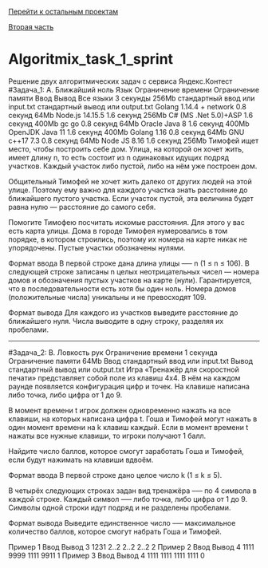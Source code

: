 [Перейти к остальным проектам](https://github.com/akchau/akchau/blob/main/README.md#проекты)

[Вторая часть](https://github.com/akchau/akchau/blob/main/README.md#проекты)


# Algoritmix_task_1_sprint
Решение двух алгоритмических задач с сервиса Яндекс.Контест
#Задача_1:
A. Ближайший ноль
Язык	Ограничение времени	Ограничение памяти	Ввод	Вывод
Все языки	3 секунды	256Mb	стандартный ввод или input.txt	стандартный вывод или output.txt
Golang 1.14.4 + network	0.8 секунд	64Mb
Node.js 14.15.5	1.6 секунд	256Mb
C# (MS .Net 5.0)+ASP	1.6 секунд	400Mb
gc go	0.8 секунд	64Mb
Oracle Java 8	1.6 секунд	400Mb
OpenJDK Java 11	1.6 секунд	400Mb
Golang 1.16	0.8 секунд	64Mb
GNU c++17 7.3	0.8 секунд	64Mb
Node JS 8.16	1.6 секунд	256Mb
Тимофей ищет место, чтобы построить себе дом. Улица, на которой он хочет жить, имеет длину n, то есть состоит из n одинаковых идущих подряд участков. Каждый участок либо пустой, либо на нём уже построен дом.

Общительный Тимофей не хочет жить далеко от других людей на этой улице. Поэтому ему важно для каждого участка знать расстояние до ближайшего пустого участка. Если участок пустой, эта величина будет равна нулю — расстояние до самого себя.

Помогите Тимофею посчитать искомые расстояния. Для этого у вас есть карта улицы. Дома в городе Тимофея нумеровались в том порядке, в котором строились, поэтому их номера на карте никак не упорядочены. Пустые участки обозначены нулями.

Формат ввода
В первой строке дана длина улицы —– n (1 ≤ n ≤ 106). В следующей строке записаны n целых неотрицательных чисел — номера домов и обозначения пустых участков на карте (нули). Гарантируется, что в последовательности есть хотя бы один ноль. Номера домов (положительные числа) уникальны и не превосходят 109.

Формат вывода
Для каждого из участков выведите расстояние до ближайшего нуля. Числа выводите в одну строку, разделяя их пробелами.
__________________________________________________________________________________________________________________________________________________________
#Задача_2:
B. Ловкость рук
Ограничение времени	1 секунда
Ограничение памяти	64Mb
Ввод	стандартный ввод или input.txt
Вывод	стандартный вывод или output.txt
Игра «Тренажёр для скоростной печати» представляет собой поле из клавиш 4x4. В нём на каждом раунде появляется конфигурация цифр и точек. На клавише написана либо точка, либо цифра от 1 до 9.

В момент времени t игрок должен одновременно нажать на все клавиши, на которых написана цифра t. Гоша и Тимофей могут нажать в один момент времени на k клавиш каждый. Если в момент времени t нажаты все нужные клавиши, то игроки получают 1 балл.

Найдите число баллов, которое смогут заработать Гоша и Тимофей, если будут нажимать на клавиши вдвоём.



Формат ввода
В первой строке дано целое число k (1 ≤ k ≤ 5).

В четырёх следующих строках задан вид тренажёра –— по 4 символа в каждой строке. Каждый символ —– либо точка, либо цифра от 1 до 9. Символы одной строки идут подряд и не разделены пробелами.

Формат вывода
Выведите единственное число –— максимальное количество баллов, которое смогут набрать Гоша и Тимофей.

Пример 1
Ввод	Вывод
3
1231
2..2
2..2
2..2
2
Пример 2
Ввод	Вывод
4
1111
9999
1111
9911
1
Пример 3
Ввод	Вывод
4
1111
1111
1111
1111
0
